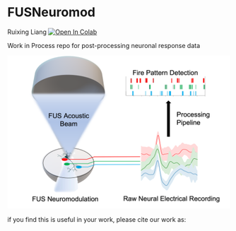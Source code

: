 # FUSNeuromod

Ruixing Liang 
[![Open In Colab](https://colab.research.google.com/assets/colab-badge.svg)](https://colab.research.google.com/github/Rxliang/FUSNeuromod/main/try_MEA(1).ipynb)

Work in Process repo for post-processing neuronal response data

![ ](./Images/Overview.png)

if you find this is useful in your work, please cite our work as:

```

```

